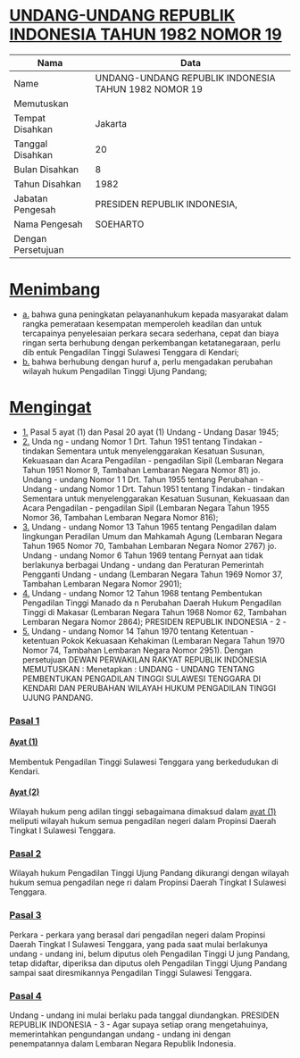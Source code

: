 # [UNDANG-UNDANG REPUBLIK INDONESIA TAHUN 1982 NOMOR 19](http://example.org/legal/document/uu/1982/19)

| Nama | Data |
| ------ | ----- |
|Name|UNDANG-UNDANG REPUBLIK INDONESIA TAHUN 1982 NOMOR 19|
|Memutuskan||
|Tempat Disahkan|Jakarta|
|Tanggal Disahkan|20|
|Bulan Disahkan|8|
|Tahun Disahkan|1982|
|Jabatan Pengesah|PRESIDEN REPUBLIK INDONESIA,|
|Nama Pengesah|SOEHARTO|
|Dengan Persetujuan||
# [Menimbang](http://example.org/legal/document/uu/1982/19/menimbang)

* [a.](http://example.org/legal/document/uu/1982/19/menimbang/point/a) bahwa guna peningkatan pelayananhukum kepada masyarakat dalam rangka pemerataan kesempatan memperoleh keadilan dan untuk tercapainya penyelesaian perkara secara sederhana, cepat dan biaya ringan serta berhubung dengan perkembangan ketatanegaraan, perlu dib entuk Pengadilan Tinggi Sulawesi Tenggara di Kendari;
* [b.](http://example.org/legal/document/uu/1982/19/menimbang/point/b) bahwa berhubung dengan huruf a, perlu mengadakan perubahan wilayah hukum Pengadilan Tinggi Ujung Pandang;
# [Mengingat](http://example.org/legal/document/uu/1982/19/mengingat)

* [1.](http://example.org/legal/document/uu/1982/19/mengingat/point/0001) Pasal 5 ayat (1) dan Pasal 20 ayat (1) Undang - Undang Dasar 1945;
* [2.](http://example.org/legal/document/uu/1982/19/mengingat/point/0002) Unda ng - undang Nomor 1 Drt. Tahun 1951 tentang Tindakan - tindakan Sementara untuk menyelenggarakan Kesatuan Susunan, Kekuasaan dan Acara Pengadilan - pengadilan Sipil (Lembaran Negara Tahun 1951 Nomor 9, Tambahan Lembaran Negara Nomor 81) jo. Undang - undang Nomor 1 1 Drt. Tahun 1955 tentang Perubahan - Undang - undang Nomor 1 Drt. Tahun 1951 tentang Tindakan - tindakan Sementara untuk menyelenggarakan Kesatuan Susunan, Kekuasaan dan Acara Pengadilan - pengadilan Sipil (Lembaran Negara Tahun 1955 Nomor 36, Tambahan Lembaran Negara Nomor 816);
* [3.](http://example.org/legal/document/uu/1982/19/mengingat/point/0003) Undang - undang Nomor 13 Tahun 1965 tentang Pengadilan dalam lingkungan Peradilan Umum dan Mahkamah Agung (Lembaran Negara Tahun 1965 Nomor 70, Tambahan Lembaran Negara Nomor 2767) jo. Undang - undang Nomor 6 Tahun 1969 tentang Pernyat aan tidak berlakunya berbagai Undang - undang dan Peraturan Pemerintah Pengganti Undang - undang (Lembaran Negara Tahun 1969 Nomor 37, Tambahan Lembaran Negara Nomor 2901);
* [4.](http://example.org/legal/document/uu/1982/19/mengingat/point/0004) Undang - undang Nomor 12 Tahun 1968 tentang Pembentukan Pengadilan Tinggi Manado da n Perubahan Daerah Hukum Pengadilan Tinggi di Makasar (Lembaran Negara Tahun 1968 Nomor 62, Tambahan Lembaran Negara Nomor 2864); PRESIDEN REPUBLIK INDONESIA - 2 -
* [5.](http://example.org/legal/document/uu/1982/19/mengingat/point/0005) Undang - undang Nomor 14 Tahun 1970 tentang Ketentuan - ketentuan Pokok Kekuasaan Kehakiman (Lembaran Negara Tahun 1970 Nomor 74, Tambahan Lembaran Negara Nomor 2951). Dengan persetujuan DEWAN PERWAKILAN RAKYAT REPUBLIK INDONESIA MEMUTUSKAN : Menetapkan : UNDANG - UNDANG TENTANG PEMBENTUKAN PENGADILAN TINGGI SULAWESI TENGGARA DI KENDARI DAN PERUBAHAN WILAYAH HUKUM PENGADILAN TINGGI UJUNG PANDANG.

### [Pasal 1](http://example.org/legal/document/uu/1982/19/pasal/0001)

#### [Ayat (1)](http://example.org/legal/document/uu/1982/19/pasal/0001/version/19820820/ayat/0001)
Membentuk Pengadilan Tinggi Sulawesi Tenggara yang berkedudukan di Kendari.

#### [Ayat (2)](http://example.org/legal/document/uu/1982/19/pasal/0001/version/19820820/ayat/0002)
Wilayah hukum peng adilan tinggi sebagaimana dimaksud dalam [ayat (1)](http://example.org/legal/document/uu/1982/19/pasal/0001/version/19820820/ayat/0001) meliputi wilayah hukum semua pengadilan negeri dalam Propinsi Daerah Tingkat I Sulawesi Tenggara.


### [Pasal 2](http://example.org/legal/document/uu/1982/19/pasal/0002)
Wilayah hukum Pengadilan Tinggi Ujung Pandang dikurangi dengan wilayah hukum semua pengadilan nege ri dalam Propinsi Daerah Tingkat I Sulawesi Tenggara.


### [Pasal 3](http://example.org/legal/document/uu/1982/19/pasal/0003)
Perkara - perkara yang berasal dari pengadilan negeri dalam Propinsi Daerah Tingkat I Sulawesi Tenggara, yang pada saat mulai berlakunya undang - undang ini, belum diputus oleh Pengadilan Tinggi U jung Pandang, tetap didaftar, diperiksa dan diputus oleh Pengadilan Tinggi Ujung Pandang sampai saat diresmikannya Pengadilan Tinggi Sulawesi Tenggara.


### [Pasal 4](http://example.org/legal/document/uu/1982/19/pasal/0004)
Undang - undang ini mulai berlaku pada tanggal diundangkan. PRESIDEN REPUBLIK INDONESIA - 3 - Agar supaya setiap orang mengetahuinya, memerintahkan pengundangan undang - undang ini dengan penempatannya dalam Lembaran Negara Republik Indonesia.
